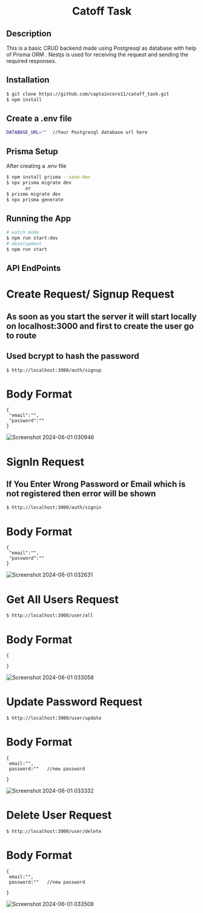 <h1 align="center" >
Catoff Task
</h1>

## Description
This is a basic CRUD backend made using Postgresql as database with help of Prisma ORM . Nestjs is used for receiving the request and sending the required responses.

## Installation
```bash
$ git clone https://github.com/captaincoro11/catoff_task.git
$ npm install
```
## Create a .env file
```bash
DATABASE_URL=""  //Your Postgresql database url here
```

## Prisma Setup
After creating a .env file 
```bash
$ npm install prisma --save-dev
$ npx prisma migrate dev
       or
$ prisma migrate dev
$ npx prisma generate  

```
## Running the App
```bash
# watch mode
$ npm run start:dev
# development
$ npm run start
```

## API EndPoints

# Create Request/ Signup Request
## As soon as you start the server it will start locally on localhost:3000 and first to create the user go to route
## Used bcrypt to hash the password
```batch
$ http://localhost:3000/auth/signup
```
# Body Format
```batch
{
 "email":"",
 "password":""
}

```
![Screenshot 2024-06-01 030946](https://github.com/captaincoro11/catoff_task/assets/121259483/3a473d8a-eb0d-452a-a45c-2eb446addadd)

# SignIn Request

## If You Enter Wrong Password or Email which is not registered then error will be shown

```batch
$ http://localhost:3000/auth/signin
```
# Body Format
```batch
{
 "email":"",
 "password":""
}

```

![Screenshot 2024-06-01 032631](https://github.com/captaincoro11/catoff_task/assets/121259483/533eea3a-240a-4460-86e5-c562a9c1be26)


# Get All Users Request

```batch
$ http://localhost:3000/user/all
```
# Body Format
```batch
{

}

```

![Screenshot 2024-06-01 033058](https://github.com/captaincoro11/catoff_task/assets/121259483/c86ba0d3-cc1f-4756-b546-a8936350ebef)

# Update Password Request

```batch
$ http://localhost:3000/user/update
```
# Body Format
```batch
{
 email:"",
 password:""   //new password 

}

```


![Screenshot 2024-06-01 033332](https://github.com/captaincoro11/catoff_task/assets/121259483/668142df-6060-4dff-9306-0b99467b52db)

# Delete User Request

```batch
$ http://localhost:3000/user/delete
```
# Body Format
```batch
{
 email:"",
 password:""   //new password 

}

```
![Screenshot 2024-06-01 033508](https://github.com/captaincoro11/catoff_task/assets/121259483/56407c6e-38c3-4fb3-93bf-b89d971bbecf)






